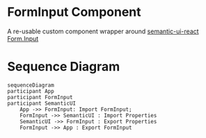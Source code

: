 # FormInput Component

A re-usable custom component wrapper around [semantic-ui-react Form.Input](https://react.semantic-ui.com/collections/form)

# Sequence Diagram

```mermaid
sequenceDiagram
participant App
participant FormInput
participant SemanticUI
    App ->> FormInput: Import FormInput;
    FormInput ->> SemanticUI : Import Properties
    SemanticUI ->> FormInput : Export Properties
    FormInput ->> App : Export FormInput
```
